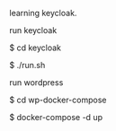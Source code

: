 learning keycloak.

run keycloak

$ cd keycloak

$ ./run.sh


run wordpress

$ cd wp-docker-compose

$ docker-compose -d up



